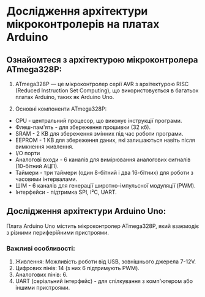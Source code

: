 # Дослідження архітектури мікроконтролерів на платах Arduino
## Ознайомтеся з архітектурою мікроконтролера ATmega328P:

1. ATmega328P — це мікроконтролер серії AVR з архітектурою RISC (Reduced Instruction Set Computing), що використовується в багатьох платах Arduino, таких як Arduino Uno.

2. Основні компоненти ATmega328P:
- CPU - центральний процесор, що виконує інструкції програми.
- Флеш-пам'ять - для збереження прошивки (32 кб).
- SRAM - 2 KB для збереження змінних під час роботи програми.
- EEPROM - 1 KB для збереження даних, які залишаються навіть після вимкнення живлення.
- I/O порти
- Аналогові входи - 6 каналів для вимірювання аналогових сигналів (10-бітний АЦП).
- Таймери - три таймери (один 8-бітний і два 16-бітних) для роботи з часовими інтервалами.
- ШІМ - 6 каналів для генерації широтно-імпульсної модуляції (PWM).
- Інтерфейси - підтримка SPI, I²C, UART.

## Дослідження архітектури Arduino Uno:

Плата Arduino Uno містить мікроконтролер ATmega328P, який взаємодіє з різними периферійними пристроями.

### Важливі особливості:
1. Живлення: Можливість роботи від USB, зовнішнього джерела 7-12V.
2. Цифрових пінів: 14 (з них 6 підтримують PWM).
3. Аналогових пінів: 6.
4. UART (серіальний інтерфейс) - для спілкування з комп'ютером або іншими пристроями.